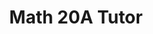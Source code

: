 ---
title: "Math 20A Tutor"
collection: teaching
type: "Undergraduate course"
venue: "UC San Diego"
---